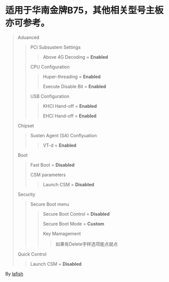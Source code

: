 # 适用于华南金牌B75，其他相关型号主板亦可参考。
>   Aduanced
>   >   PCI Subsustem Settings
>   >
>   >   >   Above 4G Decoding = **Enabled**
>   >
>   >   CPU Configuration
>   >
>   >   >   Huper-threading = **Enabled**
>   >   >
>   >   >   Execute Disable Bit = **Enabled**
>   >
>   >   USB Configuration
>   >
>   >   >   KHCI Hand-off = **Enabled**
>   >   >
>   >   >   EHCI Hand-off = **Enabled**
>
>   Chipset
>
>   >   Susten Agent (SA) Conflyuation
>   >
>   >   >   VT-d = **Enabled**
>
>   Boot
>
>   >   Fast Boot = **Disabled**
>   >
>   >   CSM parameters
>   >
>   >   >   Launch CSM = **Disabled**
>
>   Security
>
>   >   Secure Boot menu
>   >
>   >   >   Secure Boot Control = **Disabled**
>   >   >
>   >   >   Secure Boot Mode = **Custom**
>   >   >
>   >   >   Key Mamagement
>   >   >
>   >   >   >   如果有Delete字样选项能点就点
>
>   Quick Control
>
>   >   Launch CSM = **Disabled**

By [lafish](https://lafish.fun/)

